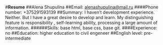 #**Resume**
##Alena Shupulina
##Email: alenashupulina@mail.ru
####Phone number: +375291593139
##Summary:  I haven’t development experience. Neither. But I have a  great desire to develop and learn. My distinguishing feature is responsibility , self-learning ability, processing a large amount of information. 
######Skills: base html, base css, base git.
####Experience: no 
##Education: higher education to civil engeneer
##English level: pre-intermediate
